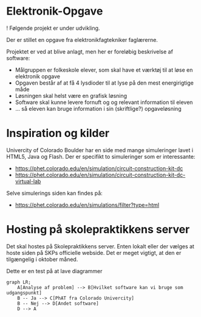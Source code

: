 # Elektronik-Opgave
! Følgende projekt er under udvikling.

Der er stillet en opgave fra elektronikfagtekniker faglærerne.

Projektet er ved at blive anlagt, men her er foreløbig beskrivelse af software:
* Målgruppen er folkeskole elever, som skal have et værktøj til at løse en elektronik opgave
* Opgaven består af at få 4 lysdioder til at lyse på den mest energirigtige måde
* Løsningen skal helst være en grafisk løsning
* Software skal kunne levere fornuft og og relevant information til eleven
* ... så eleven kan bruge information i sin (skriftlige?) opgaveløsning

# Inspiration og kilder
Univercity of Colorado Boulder har en side med mange simuleringer lavet i HTML5, Java og Flash.
Der er specifikt to simuleringer som er interessante:
* https://phet.colorado.edu/en/simulation/circuit-construction-kit-dc
* https://phet.colorado.edu/en/simulation/circuit-construction-kit-dc-virtual-lab

Selve simulerings siden kan findes på:
* https://phet.colorado.edu/en/simulations/filter?type=html

# Hosting på skolepraktikkens server
Det skal hostes på Skolepraktikkens server. Enten lokalt eller der vælges at hoste siden på SKPs officielle webside.
Det er meget vigtigt, at den er tilgængelig i oktober måned.

Dette er en test på at lave diagrammer
```mermaid
graph LR;
    A[Analyse af problem] --> B[Hvilket software kan vi bruge som udgangspunkt]
    B -- Ja --> C[PhAT fra Colorado Univercity]
    B -- Nej --> D[Andet software]
    D --> A
```